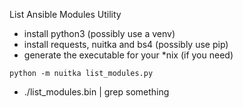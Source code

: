 List Ansible Modules Utility

- install python3 (possibly use a venv)  
- install requests, nuitka and bs4 (possibly use pip)  
- generate the executable for your *nix (if you need)
```
python -m nuitka list_modules.py
```
- ./list_modules.bin | grep something
